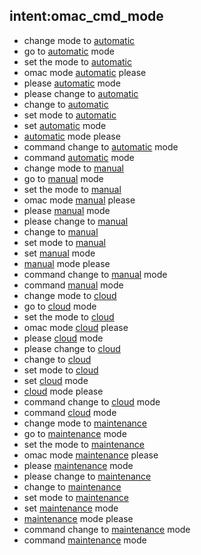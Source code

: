 ## intent:omac_cmd_mode
- change mode to [automatic](mode_cmd)
- go to [automatic](mode_cmd) mode
- set the mode to [automatic](mode_cmd)
- omac mode [automatic](mode_cmd) please
- please [automatic](mode_cmd) mode
- please change to [automatic](mode_cmd)
- change to [automatic](mode_cmd)
- set mode to [automatic](mode_cmd)
- set [automatic](mode_cmd) mode
- [automatic](mode_cmd) mode please
- command change to [automatic](mode_cmd) mode
- command [automatic](mode_cmd) mode
- change mode to [manual](mode_cmd)
- go to [manual](mode_cmd) mode
- set the mode to [manual](mode_cmd)
- omac mode [manual](mode_cmd) please
- please [manual](mode_cmd) mode
- please change to [manual](mode_cmd)
- change to [manual](mode_cmd)
- set mode to [manual](mode_cmd)
- set [manual](mode_cmd) mode
- [manual](mode_cmd) mode please
- command change to [manual](mode_cmd) mode
- command [manual](mode_cmd) mode
- change mode to [cloud](mode_cmd)
- go to [cloud](mode_cmd) mode
- set the mode to [cloud](mode_cmd)
- omac mode [cloud](mode_cmd) please
- please [cloud](mode_cmd) mode
- please change to [cloud](mode_cmd)
- change to [cloud](mode_cmd)
- set mode to [cloud](mode_cmd)
- set [cloud](mode_cmd) mode
- [cloud](mode_cmd) mode please
- command change to [cloud](mode_cmd) mode
- command [cloud](mode_cmd) mode
- change mode to [maintenance](mode_cmd)
- go to [maintenance](mode_cmd) mode
- set the mode to [maintenance](mode_cmd)
- omac mode [maintenance](mode_cmd) please
- please [maintenance](mode_cmd) mode
- please change to [maintenance](mode_cmd)
- change to [maintenance](mode_cmd)
- set mode to [maintenance](mode_cmd)
- set [maintenance](mode_cmd) mode
- [maintenance](mode_cmd) mode please
- command change to [maintenance](mode_cmd) mode
- command [maintenance](mode_cmd) mode
